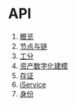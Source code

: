 <!--
order: false
parent:
  order: 10
-->

# API

1. [概览](./overview.md)
2. [节点与链](./node.md)
3. [工分](./token.md)
4. [资产数字化建模](./nft.md)
5. [存证](./record.md)
6. [iService](./iservice.md)
7. [身份](./identity.md)
